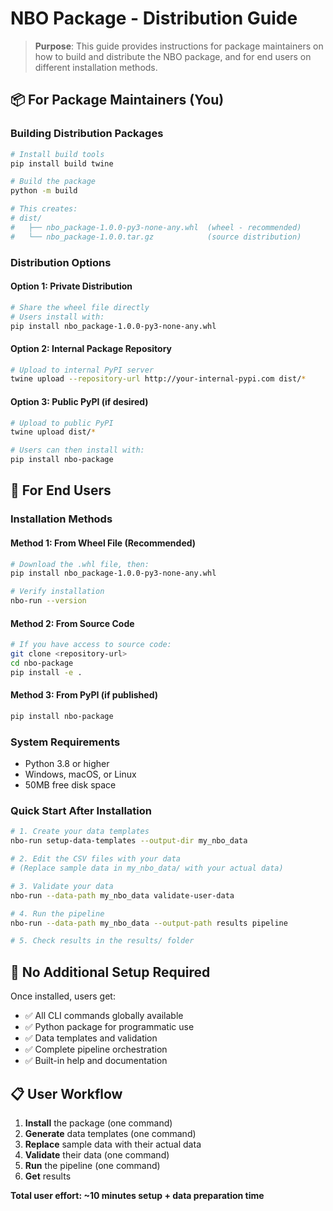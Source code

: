 # NBO Package - Distribution Guide

> **Purpose**: This guide provides instructions for package maintainers on how to build and distribute the NBO package, and for end users on different installation methods.

## 📦 For Package Maintainers (You)

### Building Distribution Packages

```bash
# Install build tools
pip install build twine

# Build the package
python -m build

# This creates:
# dist/
#   ├── nbo_package-1.0.0-py3-none-any.whl  (wheel - recommended)
#   └── nbo_package-1.0.0.tar.gz            (source distribution)
```

### Distribution Options

#### Option 1: Private Distribution

```bash
# Share the wheel file directly
# Users install with:
pip install nbo_package-1.0.0-py3-none-any.whl
```

#### Option 2: Internal Package Repository

```bash
# Upload to internal PyPI server
twine upload --repository-url http://your-internal-pypi.com dist/*
```

#### Option 3: Public PyPI (if desired)

```bash
# Upload to public PyPI
twine upload dist/*

# Users can then install with:
pip install nbo-package
```

## 👥 For End Users

### Installation Methods

#### Method 1: From Wheel File (Recommended)

```bash
# Download the .whl file, then:
pip install nbo_package-1.0.0-py3-none-any.whl

# Verify installation
nbo-run --version
```

#### Method 2: From Source Code

```bash
# If you have access to source code:
git clone <repository-url>
cd nbo-package
pip install -e .
```

#### Method 3: From PyPI (if published)

```bash
pip install nbo-package
```

### System Requirements

- Python 3.8 or higher
- Windows, macOS, or Linux
- 50MB free disk space

### Quick Start After Installation

```bash
# 1. Create your data templates
nbo-run setup-data-templates --output-dir my_nbo_data

# 2. Edit the CSV files with your data
# (Replace sample data in my_nbo_data/ with your actual data)

# 3. Validate your data
nbo-run --data-path my_nbo_data validate-user-data

# 4. Run the pipeline
nbo-run --data-path my_nbo_data --output-path results pipeline

# 5. Check results in the results/ folder
```

## 🔧 No Additional Setup Required

Once installed, users get:

- ✅ All CLI commands globally available
- ✅ Python package for programmatic use
- ✅ Data templates and validation
- ✅ Complete pipeline orchestration
- ✅ Built-in help and documentation

## 📋 User Workflow

1. **Install** the package (one command)
2. **Generate** data templates (one command)
3. **Replace** sample data with their actual data
4. **Validate** their data (one command)
5. **Run** the pipeline (one command)
6. **Get** results

**Total user effort: ~10 minutes setup + data preparation time**
